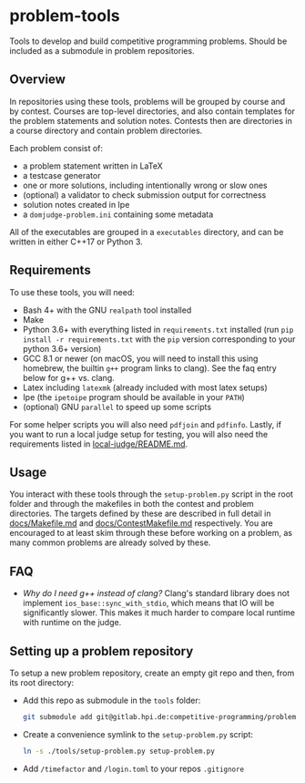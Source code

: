 # problem-tools

Tools to develop and build competitive programming problems.
Should be included as a submodule in problem repositories.

## Overview

In repositories using these tools, problems will be grouped by course and by contest.
Courses are top-level directories, and also contain templates for the problem statements and solution notes.
Contests then are directories in a course directory and contain problem directories.

Each problem consist of:

  * a problem statement written in LaTeX
  * a testcase generator
  * one or more solutions, including intentionally wrong or slow ones
  * (optional) a validator to check submission output for correctness
  * solution notes created in Ipe
  * a `domjudge-problem.ini` containing some metadata

All of the executables are grouped in a `executables` directory, and can be written in either C++17 or Python 3.

## Requirements

To use these tools, you will need:
  * Bash 4+ with the GNU `realpath` tool installed
  * Make
  * Python 3.6+ with everything listed in `requirements.txt` installed (run `pip install -r requirements.txt` with the `pip` version corresponding to your python 3.6+ version)
  * GCC 8.1 or newer (on macOS, you will need to install this using homebrew, the builtin `g++` program links to clang). See the faq entry below for g++ vs. clang.
  * Latex including `latexmk` (already included with most latex setups)
  * Ipe (the `ipetoipe` program should be available in your `PATH`)
  * (optional) GNU `parallel` to speed up some scripts

For some helper scripts you will also need `pdfjoin` and `pdfinfo`.
Lastly, if you want to run a local judge setup for testing, you will also need the requirements listed in [local-judge/README.md](local-judge/README.md).

## Usage

You interact with these tools through the `setup-problem.py` script in the root folder and through the makefiles in both the contest and problem directories.
The targets defined by these are described in full detail in [docs/Makefile.md](docs/Makefile.md) and [docs/ContestMakefile.md](docs/ContestMakefile.md) respectively.
You are encouraged to at least skim through these before working on a problem, as many common problems are already solved by these.

## FAQ

  * *Why do I need g++ instead of clang?*
    Clang's standard library does not implement `ios_base::sync_with_stdio`, which means that IO will be significantly slower.
    This makes it much harder to compare local runtime with runtime on the judge.

## Setting up a problem repository

To setup a new problem repository, create an empty git repo and then, from its root directory:

  * Add this repo as submodule in the `tools` folder:
    ```bash
    git submodule add git@gitlab.hpi.de:competitive-programming/problem-tools.git tools
    ```
  * Create a convenience symlink to the `setup-problem.py` script:
    ```bash
    ln -s ./tools/setup-problem.py setup-problem.py
    ```
  * Add `/timefactor` and `/login.toml` to your repos `.gitignore`
